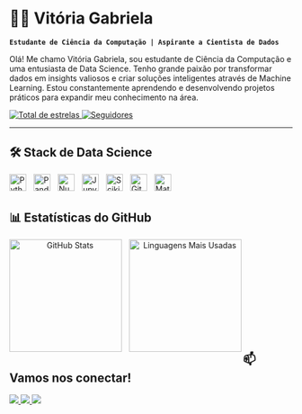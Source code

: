# 👩‍💻 Vitória Gabriela

**`Estudante de Ciência da Computação | Aspirante a Cientista de Dados`**

Olá! Me chamo Vitória Gabriela, sou estudante de Ciência da Computação e uma entusiasta de Data Science. Tenho grande paixão por transformar dados em insights valiosos e criar soluções inteligentes através de Machine Learning. Estou constantemente aprendendo e desenvolvendo projetos práticos para expandir meu conhecimento na área.

<p align="left">
    <a href="https://github.com/vitoriagblima?tab=repositories&sort=stargazers">
        <img 
            alt="Total de estrelas" 
            title="Total de estrelas GitHub" 
            src="https://custom-icon-badges.demolab.com/github/stars/vitoriagblima?color=55960c&style=for-the-badge&labelColor=488207&logo=star&label=estrelas"
        />
    </a>
    <a href="https://github.com/vitoriagblima?tab=followers">
        <img 
            alt="Seguidores" 
            title="Me siga no GitHub" 
            src="https://custom-icon-badges.demolab.com/github/followers/vitoriagblima?color=236ad3&labelColor=1155ba&style=for-the-badge&logo=github&label=Seguidores&logoColor=white"
        />
    </a>
</p>

---

## 🛠️ Stack de Data Science

<img align="left" alt="Python" title="Python" width="30px" style="padding-right:10px;" src="https://cdn.jsdelivr.net/gh/devicons/devicon@latest/icons/python/python-original.svg" />
<img align="left" alt="Pandas" title="Pandas" width="30px" style="padding-right:10px;" src="https://cdn.jsdelivr.net/gh/devicons/devicon@latest/icons/pandas/pandas-original.svg" />
<img align="left" alt="NumPy" title="NumPy" width="30px" style="padding-right:10px;" src="https://cdn.jsdelivr.net/gh/devicons/devicon@latest/icons/numpy/numpy-original.svg" />
<img align="left" alt="Jupyter" title="Jupyter" width="30px" style="padding-right:10px;" src="https://cdn.jsdelivr.net/gh/devicons/devicon@latest/icons/jupyter/jupyter-original.svg" />
<img align="left" alt="Scikit-learn" title="Scikit-learn" width="30px" style="padding-right:10px;" src="https://cdn.jsdelivr.net/gh/devicons/devicon@latest/icons/scikitlearn/scikitlearn-original.svg" />
<img align="left" alt="Git" title="Git" width="30px" style="padding-right:10px;" src="https://cdn.jsdelivr.net/gh/devicons/devicon@latest/icons/git/git-original.svg" />
<img align="left" alt="Matplotlib" title="Matplotlib" width="30px" style="padding-right:10px;" src="https://cdn.jsdelivr.net/gh/devicons/devicon@latest/icons/matplotlib/matplotlib-original.svg" />

<br/>
<br/>


## 📊 Estatísticas do GitHub


<div align="center">

<p>
  <img align="left" alt="GitHub Stats" height="200" style="padding-right:10px;" src="https://github-readme-stats.vercel.app/api?username=vitoriagblima&show_icons=true&theme=tokyonight&include_all_commits=true&locale=pt-br" />
  <img align="left" alt="Linguagens Mais Usadas" height="200" src="https://github-readme-stats.vercel.app/api/top-langs/?username=vitoriagblima&theme=tokyonight&layout=compact&custom_title=Linguagens&langs_count=8&hide=html,css,javascript,typescript,php" />
</p>


</div>
<br/>
<br/>
<br/>
<br/>
<br/>
<br/>
<br/>
<br/>
<br/>
<br/>

## 📫 Vamos nos conectar!

<p>
  <a href="https://www.linkedin.com/in/vitóriagblima">
    <img src="https://img.shields.io/badge/LinkedIn-0077B5?style=for-the-badge&logo=linkedin&logoColor=white" />
  </a>
  <a href="https://www.kaggle.com/vitoriagblima">
    <img src="https://img.shields.io/badge/Kaggle-20BEFF?style=for-the-badge&logo=kaggle&logoColor=white" />
  </a>
  <a href="mailto:vitoriagblm@gmail.com">
    <img src="https://img.shields.io/badge/Gmail-D14836?style=for-the-badge&logo=gmail&logoColor=white" />
  </a>
</p>
